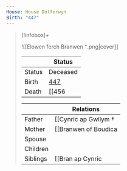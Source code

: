 ```yaml
---
House: House Dolforwyn
Birth: "447"
---
```


> [!infobox]+
>
> ![[Elowen ferch Branwen †.png|cover]]
> 
> || Status   |
> | ---- | ---- |
> |Status| Deceased|
> |Birth| [447](447)  |
> |Death|[[456|456]] <small>(Age 9)</small>|
> 
> || Relations  |
> | ---  | ---    |
> | Father   | [[Cynric ap Gwilym †|Cynric ap Gwilym †]]  |
> | Mother  | [[Branwen of Boudica|Branwen of Boudica]] |
> | Spouse  |   |
> | Children |   |
> | Siblings  | [[Bran ap Cynric|Bran ap Cynric]] <small>(Older Brother)</small>, [[Gwilym ap Cynric|Gwilym ap Cynric]] <small>(Older Brother)</small> |
> 


